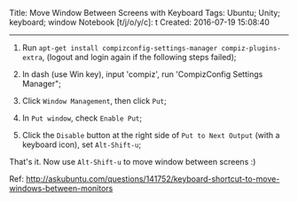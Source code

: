 Title: Move Window Between Screens with Keyboard
Tags: Ubuntu; Unity; keyboard; window
Notebook [t/j/o/y/c]: t
Created: 2016-07-19 15:08:40

------

1. Run `apt-get install compizconfig-settings-manager compiz-plugins-extra`,
(logout and login again if the following steps failed);

1. In dash (use Win key), input 'compiz', run 'CompizConfig Settings Manager";

1. Click `Window Management`, then click `Put`;

1. In `Put window`, check `Enable Put`;

1. Click the `Disable` button at the right side of `Put to Next Output`
(with a keyboard icon), set `Alt-Shift-u`;

That's it. Now use `Alt-Shift-u` to move window between screens :)

Ref:
http://askubuntu.com/questions/141752/keyboard-shortcut-to-move-windows-between-monitors
